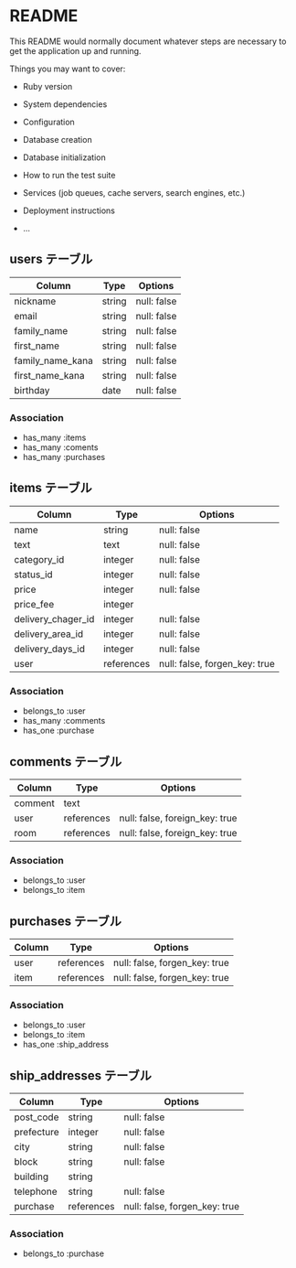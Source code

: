 # README

This README would normally document whatever steps are necessary to get the
application up and running.

Things you may want to cover:

* Ruby version

* System dependencies

* Configuration

* Database creation

* Database initialization

* How to run the test suite

* Services (job queues, cache servers, search engines, etc.)

* Deployment instructions

* ...


## users テーブル

| Column           | Type   | Options     |
| ---------------- | ------ | ----------- |
| nickname         | string | null: false |
| email            | string | null: false |
| family_name      | string | null: false |
| first_name       | string | null: false |
| family_name_kana | string | null: false |
| first_name_kana  | string | null: false |
| birthday         | date   | null: false |

### Association

- has_many :items
- has_many :coments
- has_many :purchases

## items テーブル

| Column             | Type       | Options                       |
| ------------------ | ---------- | ----------------------------- |
| name               | string     | null: false                   |
| text               | text       | null: false                   |
| category_id        | integer    | null: false                   |
| status_id          | integer    | null: false                   |
| price              | integer    | null: false                   |
| price_fee          | integer    |                               |
| delivery_chager_id | integer    | null: false                   |
| delivery_area_id   | integer    | null: false                   |
| delivery_days_id   | integer    | null: false                   |
| user               | references | null: false, forgen_key: true |

### Association

- belongs_to :user
- has_many :comments
- has_one :purchase

## comments テーブル

| Column  | Type       | Options                        |
| ------- | ---------- | ------------------------------ |
| comment | text       |                                |
| user    | references | null: false, foreign_key: true |
| room    | references | null: false, foreign_key: true |

### Association

- belongs_to :user
- belongs_to :item

## purchases テーブル

| Column | Type       | Options                       |
| ------ | ---------- | ----------------------------- |
| user   | references | null: false, forgen_key: true |
| item   | references | null: false, forgen_key: true |

### Association

- belongs_to :user
- belongs_to :item
- has_one :ship_address

## ship_addresses テーブル

| Column     | Type       | Options                       |
| ---------- | ---------- | ----------------------------- |
| post_code  | string     | null: false                   |
| prefecture | integer    | null: false                   |
| city       | string     | null: false                   |
| block      | string     | null: false                   |
| building   | string     |                               |
| telephone  | string     | null: false                   |
| purchase   | references | null: false, forgen_key: true |


### Association

- belongs_to :purchase